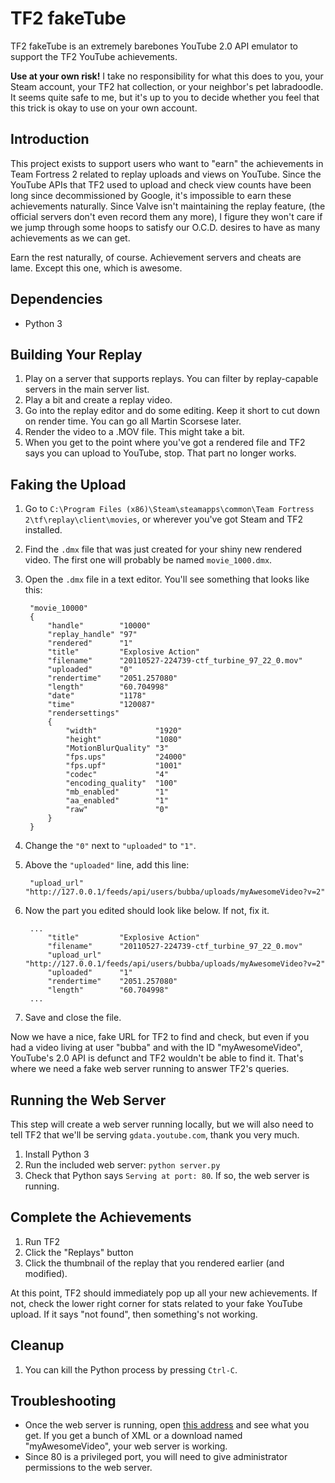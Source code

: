 # TF2 fakeTube

TF2 fakeTube is an extremely barebones YouTube 2.0 API emulator to support the TF2 YouTube achievements.

**Use at your own risk!** I take no responsibility for what this does to you, your Steam account, your TF2 hat collection, or your neighbor's pet labradoodle. It seems quite safe to me, but it's up to you to decide whether you feel that this trick is okay to use on your own account.

## Introduction

This project exists to support users who want to "earn" the achievements in Team Fortress 2 related to replay uploads and views on YouTube. Since the YouTube APIs that TF2 used to upload and check view counts have been long since decommissioned by Google, it's impossible to earn these achievements naturally. Since Valve isn't maintaining the replay feature, (the official servers don't even record them any more), I figure they won't care if we jump through some hoops to satisfy our O.C.D. desires to have as many achievements as we can get.

Earn the rest naturally, of course. Achievement servers and cheats are lame. Except this one, which is awesome.

## Dependencies

- Python 3

## Building Your Replay

1. Play on a server that supports replays. You can filter by replay-capable servers in the main server list.
2. Play a bit and create a replay video.
3. Go into the replay editor and do some editing. Keep it short to cut down on render time. You can go all Martin Scorsese later.
4. Render the video to a .MOV file. This might take a bit.
5. When you get to the point where you've got a rendered file and TF2 says you can upload to YouTube, stop. That part no longer works.

## Faking the Upload

1. Go to `C:\Program Files (x86)\Steam\steamapps\common\Team Fortress 2\tf\replay\client\movies`, or wherever you've got Steam and TF2 installed.
2. Find the `.dmx` file that was just created for your shiny new rendered video. The first one will probably be named `movie_1000.dmx`.
3. Open the `.dmx` file in a text editor. You'll see something that looks like this:

        "movie_10000"
        {
            "handle"        "10000"
            "replay_handle" "97"
            "rendered"      "1"
            "title"         "Explosive Action"
            "filename"      "20110527-224739-ctf_turbine_97_22_0.mov"
            "uploaded"      "0"
            "rendertime"    "2051.257080"
            "length"        "60.704998"
            "date"          "1178"
            "time"          "120087"
            "rendersettings"
            {
                "width"             "1920"
                "height"            "1080"
                "MotionBlurQuality" "3"
                "fps.ups"           "24000"
                "fps.upf"           "1001"
                "codec"             "4"
                "encoding_quality"  "100"
                "mb_enabled"        "1"
                "aa_enabled"        "1"
                "raw"               "0"
            }
        }

4. Change the `"0"` next to `"uploaded"` to `"1"`.
5. Above the `"uploaded"` line, add this line:

        "upload_url"        "http://127.0.0.1/feeds/api/users/bubba/uploads/myAwesomeVideo?v=2​"

6. Now the part you edited should look like below. If not, fix it.

        ...
            "title"         "Explosive Action"
            "filename"      "20110527-224739-ctf_turbine_97_22_0.mov"
            "upload_url"    "http://127.0.0.1/feeds/api/users/bubba/uploads/myAwesomeVideo?v=2​"
            "uploaded"      "1"
            "rendertime"    "2051.257080"
            "length"        "60.704998"
        ...
        
7. Save and close the file.

Now we have a nice, fake URL for TF2 to find and check, but even if you had a video living at user "bubba" and with the ID "myAwesomeVideo", YouTube's 2.0 API is defunct and TF2 wouldn't be able to find it. That's where we need a fake web server running to answer TF2's queries.

## Running the Web Server

This step will create a web server running locally, but we will also need to tell TF2 that we'll be serving `gdata.youtube.com`, thank you very much.

1. Install Python 3
2. Run the included web server: `python server.py`
3. Check that Python says `Serving at port: 80`. If so, the web server is running.

## Complete the Achievements

1. Run TF2
2. Click the "Replays" button
3. Click the thumbnail of the replay that you rendered earlier (and modified).

At this point, TF2 should immediately pop up all your new achievements. If not, check the lower right corner for stats related to your fake YouTube upload. If it says "not found", then something's not working.

## Cleanup

1. You can kill the Python process by pressing `Ctrl-C`.

## Troubleshooting

- Once the web server is running, open [this address](http://127.0.0.1/feeds/api/users/bubba/uploads/myAwesomeVideo?v=2) and see what you get. If you get a bunch of XML or a download named "myAwesomeVideo", your web server is working.
- Since 80 is a privileged port, you will need to give administrator permissions to the web server.
